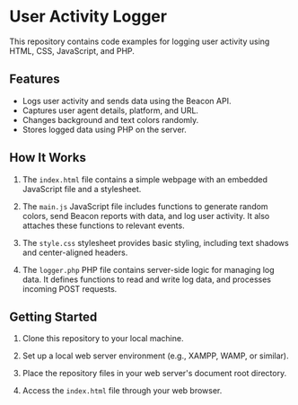 # User Activity Logger

This repository contains code examples for logging user activity using HTML, CSS, JavaScript, and PHP.

## Features

- Logs user activity and sends data using the Beacon API.
- Captures user agent details, platform, and URL.
- Changes background and text colors randomly.
- Stores logged data using PHP on the server.

## How It Works

1. The `index.html` file contains a simple webpage with an embedded JavaScript file and a stylesheet.

2. The `main.js` JavaScript file includes functions to generate random colors, send Beacon reports with data, and log user activity. It also attaches these functions to relevant events.

3. The `style.css` stylesheet provides basic styling, including text shadows and center-aligned headers.

4. The `logger.php` PHP file contains server-side logic for managing log data. It defines functions to read and write log data, and processes incoming POST requests.

## Getting Started

1. Clone this repository to your local machine.

2. Set up a local web server environment (e.g., XAMPP, WAMP, or similar).

3. Place the repository files in your web server's document root directory.

4. Access the `index.html` file through your web browser.

